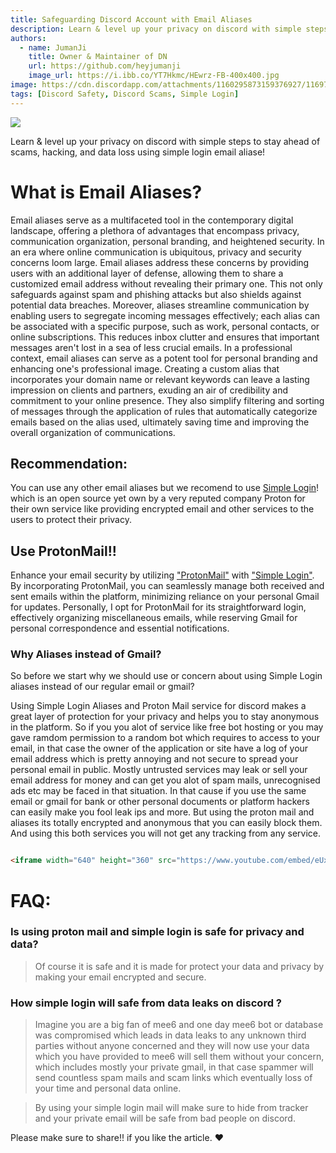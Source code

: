 ```yaml
---
title: Safeguarding Discord Account with Email Aliases
description: Learn & level up your privacy on discord with simple steps to stay ahead of scams, hacking, and data loss using simple login email aliase!
authors:
  - name: JumanJi
    title: Owner & Maintainer of DN
    url: https://github.com/heyjumanji
    image_url: https://i.ibb.co/YT7Hkmc/HEwrz-FB-400x400.jpg
image: https://cdn.discordapp.com/attachments/1160295873159376927/1169706381838913576/Discord_Nexus_1_1.png
tags: [Discord Safety, Discord Scams, Simple Login]
---
```


![](https://cdn.discordapp.com/attachments/1160295873159376927/1169706381838913576/Discord_Nexus_1_1.png)

Learn & level up your privacy on discord with simple steps to stay ahead of scams, hacking, and data loss using simple login email aliase!

<!-- truncate -->

# What is Email Aliases?

Email aliases serve as a multifaceted tool in the contemporary digital landscape, offering a plethora of advantages that encompass privacy, communication organization, personal branding, and heightened security. In an era where online communication is ubiquitous, privacy and security concerns loom large. Email aliases address these concerns by providing users with an additional layer of defense, allowing them to share a customized email address without revealing their primary one. This not only safeguards against spam and phishing attacks but also shields against potential data breaches. Moreover, aliases streamline communication by enabling users to segregate incoming messages effectively; each alias can be associated with a specific purpose, such as work, personal contacts, or online subscriptions. This reduces inbox clutter and ensures that important messages aren't lost in a sea of less crucial emails. In a professional context, email aliases can serve as a potent tool for personal branding and enhancing one's professional image. Creating a custom alias that incorporates your domain name or relevant keywords can leave a lasting impression on clients and partners, exuding an air of credibility and commitment to your online presence. They also simplify filtering and sorting of messages through the application of rules that automatically categorize emails based on the alias used, ultimately saving time and improving the overall organization of communications.

## Recommendation:
You can use any other email aliases but we recomend to use [Simple Login](https://simplelogin.io/)! which is an open source yet own by a very reputed company Proton for their own service like providing encrypted email and other services to the users to protect their privacy.

## Use ProtonMail!!
Enhance your email security by utilizing ["ProtonMail"](htts://www.protonmail.com) with ["Simple Login"](https://simplelogin.io/). By incorporating ProtonMail, you can seamlessly manage both received and sent emails within the platform, minimizing reliance on your personal Gmail for updates. Personally, I opt for ProtonMail for its straightforward login, effectively organizing miscellaneous emails, while reserving Gmail for personal correspondence and essential notifications.

### Why Aliases instead of Gmail?
So before we start why we should use or concern about using Simple Login aliases instead of our regular email or gmail?

Using Simple Login Aliases and Proton Mail service for discord makes a great layer of protection for your privacy and helps you to stay anonymous in the platform. So if you you alot of service like free bot hosting or you may gave ramdom permission to a random bot which requires to access to your email, in that case the owner of the application or site have a log of your email address which is pretty annoying and not secure to spread your personal email in public. Mostly untrusted services may leak or sell your email address for money and can get you alot of spam mails, unrecognised ads etc may be faced in that situation. In that cause if you use the same email or gmail for bank or other personal documents or platform hackers can easily make you fool leak ips and more. But using the proton mail and aliases its totally encrypted and anonymous that you can easily block them. And using this both services you will not get any tracking from any service.

```md # Here's a Link to their official YouTube tutorials to setup and get started.

<iframe width="640" height="360" src="https://www.youtube.com/embed/eUx--17MxfE?si=oovJTXqPejnzEPlQ" title="YouTube video player" frameborder="0" allow="accelerometer; autoplay; clipboard-write; encrypted-media; gyroscope; picture-in-picture; web-share" allowfullscreen></iframe>
```


# FAQ:
### Is using proton mail and simple login is safe for privacy and data?
> Of course it is safe and it is made for protect your data and privacy by making your email encrypted and secure.

### How simple login will safe from data leaks on discord ?
> Imagine you are a big fan of mee6 and one day mee6 bot or database was compromised which leads in data leaks to any unknown third parties without anyone concerned and they will now use your data which you have provided to mee6 will sell them without your concern, which includes mostly your private gmail, in that case spammer will send countless spam mails and scam links which eventually loss of your time and personal data online.

> By using your simple login mail will make sure to hide from tracker and your private email will be safe from bad people on discord.

Please make sure to share!! if you like the article. ❤️
